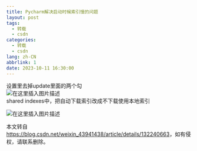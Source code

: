 ```yaml
---
title: Pycharm解决启动时候索引慢的问题
layout: post
tags:
  - 转载
  - csdn
categories:
  - 转载
  - csdn
lang: zh-CN
abbrlink: 1
date: 2023-10-11 16:30:00
---
```


设置里去掉update里面的两个勾  
![在这里插入图片描述](https://cdn.jsdelivr.net/gh/David-deng-01/images/blog/313169ca1076412b876ad9a06db27ea6.png)  
shared indexes中，把自动下载索引改成不下载使用本地索引

![在这里插入图片描述](https://cdn.jsdelivr.net/gh/David-deng-01/images/blog/2ffc3c8ad38c472abf5a0c314693f268.png)

本文转自 <https://blog.csdn.net/weixin_43941438/article/details/132240663>，如有侵权，请联系删除。